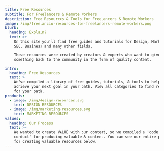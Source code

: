 ```yaml
---
title: Free Resources
subtitle: For Freelancers & Remote Workers
description: Free Resources & Tools for Freelancers & Remote Workers
image: /img/freelancio-resources-for-freelancers-remote-workers.png
blurb:
  heading: Explain?
  text: >+
    On this site you'll find free guides and tutorials for Design, Marketing,
    SEO, Business and many other fields. 

    These resources were created by creators & experts who want to give
    something back to the community in the form of quality content. 

intro:
  heading: Free Resources
  text: >
    We've compiled a library of free guides, tutorials, & tools to help you
    achieve your next goal in your path. View all categories to find resources
    for your path. 
products:
  - image: /img/design-resources.svg
    text: DESIGN RESOURCES
  - image: /img/marketing-resources.svg
    text: MARKETING RESOURCES
values:
  heading: Our Process
  text: >-
    We wanted to create VALUE with our content, so we compiled a 'code of
    conduct' for producing valuable & content. You can see our entire process
    for creating valuable resources below.
---
```


